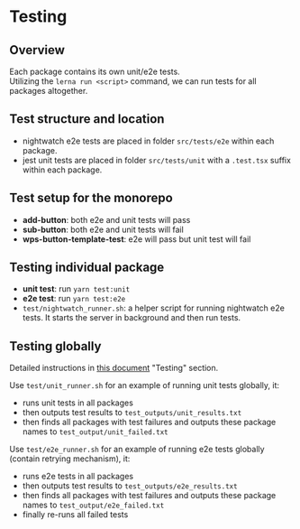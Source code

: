 # Testing

## Overview
Each package contains its own unit/e2e tests. <br>
Utilizing the `lerna run <script>` command, we can run tests for all packages altogether.

## Test structure and location
- nightwatch e2e tests are placed in folder `src/tests/e2e` within each package.
- jest unit tests are placed in folder `src/tests/unit` with a `.test.tsx` suffix within each package.

## Test setup for the monorepo
- **add-button**: both e2e and unit tests will pass
- **sub-button**: both e2e and unit tests will fail
- **wps-button-template-test**: e2e will pass but unit test will fail

## Testing individual package
- **unit test**: run `yarn test:unit` <br>
- **e2e test**: run `yarn test:e2e` <br>
- `test/nightwatch_runner.sh`: a helper script for running nightwatch e2e tests. It starts the server in background and then run tests.

## Testing globally
Detailed instructions in [this document](https://docs.google.com/document/d/1iCXuie-8f8BFfpr6RBbGc3W3t9-BKAYagtDHr9zRUiA/edit#heading=h.7gfujcijtizi) "Testing" section. <br>

Use `test/unit_runner.sh` for an example of running unit tests globally, it: 
- runs unit tests in all packages
- then outputs test results to `test_outputs/unit_results.txt`
- then finds all packages with test failures and outputs these package names to `test_output/unit_failed.txt`

Use `test/e2e_runner.sh` for an example of running e2e tests globally (contain retrying mechanism), it: 
- runs e2e tests in all packages
- then outputs test results to `test_outputs/e2e_results.txt`
- then finds all packages with test failures and outputs these package names to `test_output/e2e_failed.txt`
- finally re-runs all failed tests